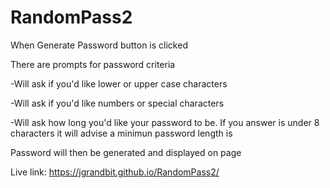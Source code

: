 # RandomPass2

When Generate Password button is clicked

There are prompts for password criteria

-Will ask if you'd like lower or upper case characters

-Will ask if you'd like numbers or special characters

-Will ask how long you'd like your password to be. If you answer is under 8 characters it will advise a minimun password length is 

Password will then be generated and displayed on page

Live link: https://jgrandbit.github.io/RandomPass2/
